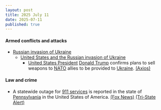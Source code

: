 ```yaml
---
layout: post
title: 2025 July 11
date: 2025-07-11
published: true
---
```



#### Armed conflicts and attacks

* [Russian invasion of Ukraine](https://en.wikipedia.org/wiki/Russian_invasion_of_Ukraine "Russian invasion of Ukraine")
  * [United States and the Russian invasion of Ukraine](https://en.wikipedia.org/wiki/United_States_and_the_Russian_invasion_of_Ukraine "United States and the Russian invasion of Ukraine")
    * [United States President](https://en.wikipedia.org/wiki/United_States_President "United States President") [Donald Trump](https://en.wikipedia.org/wiki/Donald_Trump "Donald Trump") confirms plans to sell weapons to [NATO](https://en.wikipedia.org/wiki/NATO "NATO") allies to be provided to [Ukraine](https://en.wikipedia.org/wiki/Ukraine "Ukraine"). [(Axios)](https://www.axios.com/2025/07/11/trump-ukraine-weapons-nato-allies-sell)

#### Law and crime

* A statewide outage for [911 services](https://en.wikipedia.org/wiki/911_%28emergency_telephone_number%29 "911 (emergency telephone number)") is reported in the state of [Pennsylvania](https://en.wikipedia.org/wiki/Pensylvania "Pensylvania") in the United States of America. [(Fox News)](https://fox56.com/news/local/statewide-911-outage-reported-in-pennsylvania) [(Tri-State Alert)](https://tristatealert.com/breaking-pa-looking-at-intermittent-911-outages-pema-says/)
